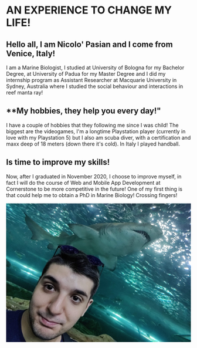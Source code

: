 # AN EXPERIENCE TO CHANGE MY LIFE!

## **Hello all**, I am Nicolo' Pasian and I come from Venice, Italy!
I am a Marine Biologist, I studied at University of Bologna for my Bachelor Degree, at University of Padua for my Master Degree and I did my internship program as Assistant Researcher at Macquarie University in Sydney, Australia where I studied the social behaviour and interactions in reef manta ray!

## **My hobbies, they help you every day!"
I have a couple of hobbies that they following me since I was child! The biggest are the videogames, I'm a longtime Playstation player (currently in love with my Playstation 5) but I also am scuba diver, with a certification and maxx deep of 18 meters (down there it's cold). In Italy I played handball.

## **Is time to improve my skills!**
Now, after I graduated in November 2020, I choose to improve myself, in fact I will do the course of Web and Mobile App Development at Cornerstone to be more competitive in the future! One of my first thing is that could help me to obtain a PhD in Marine Biology! Crossing fingers!

![iamge](IMG_20191122_150204.jpg)

